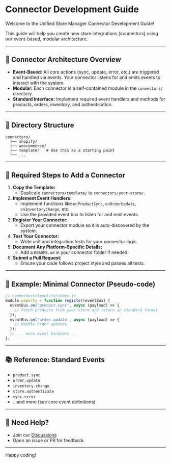 # Connector Development Guide

Welcome to the Unified Store Manager Connector Development Guide!

This guide will help you create new store integrations (connectors) using our event-based, modular architecture.

---

## 🧩 Connector Architecture Overview

- **Event-Based:** All core actions (sync, update, error, etc.) are triggered and handled via events. Your connector listens for and emits events to interact with the system.
- **Modular:** Each connector is a self-contained module in the `connectors/` directory.
- **Standard Interface:** Implement required event handlers and methods for products, orders, inventory, and authentication.

---

## 📁 Directory Structure

```
connectors/
  ├── shopify/
  ├── woocommerce/
  ├── template/   # Use this as a starting point
  └── ...
```

---

## 🚦 Required Steps to Add a Connector

1. **Copy the Template:**
   - Duplicate `connectors/template/` to `connectors/your-store/`.
2. **Implement Event Handlers:**
   - Implement functions like `onProductSync`, `onOrderUpdate`, `onInventoryChange`, etc.
   - Use the provided event bus to listen for and emit events.
3. **Register Your Connector:**
   - Export your connector module so it is auto-discovered by the system.
4. **Test Your Connector:**
   - Write unit and integration tests for your connector logic.
5. **Document Any Platform-Specific Details:**
   - Add a `README.md` in your connector folder if needed.
6. **Submit a Pull Request:**
   - Ensure your code follows project style and passes all tests.

---

## 📝 Example: Minimal Connector (Pseudo-code)

```js
// connectors/template/index.js
module.exports = function register(eventBus) {
  eventBus.on('product.sync', async (payload) => {
    // Fetch products from your store and return in standard format
  });
  eventBus.on('order.update', async (payload) => {
    // Handle order updates
  });
  // ... more event handlers ...
};
```

---

## 📚 Reference: Standard Events

- `product.sync`
- `order.update`
- `inventory.change`
- `store.authenticate`
- `sync.error`
- ...and more (see core event definitions)

---

## 🤝 Need Help?

- Join our [Discussions](https://github.com/StoreSyncer/unified-store-manager/discussions)
- Open an issue or PR for feedback

---

Happy coding! 